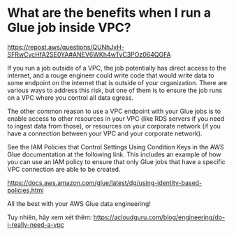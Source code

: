 # What are the benefits when I run a Glue job inside VPC?
https://repost.aws/questions/QUNhJvH-SFRwCycHfA2SE0YA#ANEV6WKh4wTyC3POz064QGFA

If you run a job outside of a VPC, the job potentially has direct access to the internet, and a rouge engineer could write code that would write data to some endpoint on the internet that is outside of your organization. There are various ways to address this risk, but one of them is to ensure the job runs on a VPC where you control all data egress.

The other common reason to use a VPC endpoint with your Glue jobs is to enable access to other resources in your VPC (like RDS servers if you need to ingest data from those), or resources on your corporate network (if you have a connection between your VPC and your corporate network).

See the IAM Policies that Control Settings Using Condition Keys in the AWS Glue documentation at the following link. This includes an example of how you can use an IAM policy to ensure that only Glue jobs that have a specific VPC connection are able to be created.

https://docs.aws.amazon.com/glue/latest/dg/using-identity-based-policies.html

All the best with your AWS Glue data engineering!

Tuy nhiên, hãy xem xét thêm: 
https://acloudguru.com/blog/engineering/do-i-really-need-a-vpc

